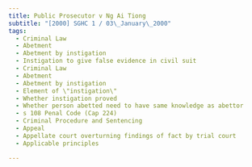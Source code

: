 ```yaml
---
title: Public Prosecutor v Ng Ai Tiong
subtitle: "[2000] SGHC 1 / 03\_January\_2000"
tags:
  - Criminal Law
  - Abetment
  - Abetment by instigation
  - Instigation to give false evidence in civil suit
  - Criminal Law
  - Abetment
  - Abetment by instigation
  - Element of \"instigation\"
  - Whether instigation proved
  - Whether person abetted need to have same knowledge as abettor
  - s 108 Penal Code (Cap 224)
  - Criminal Procedure and Sentencing
  - Appeal
  - Appellate court overturning findings of fact by trial court
  - Applicable principles

---
```


